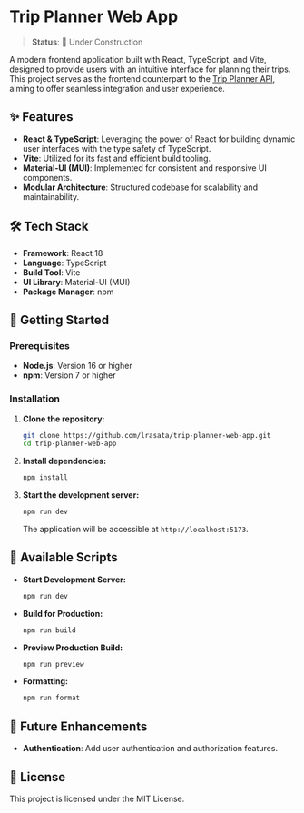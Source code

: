 # Trip Planner Web App

> **Status**: 🚧 Under Construction

A modern frontend application built with React, TypeScript, and Vite, designed to provide users with an intuitive interface for planning their trips. This project serves as the frontend counterpart to the [Trip Planner API](https://github.com/lrasata/tripPlannerAPI), aiming to offer seamless integration and user experience.

## ✨ Features

- **React & TypeScript**: Leveraging the power of React for building dynamic user interfaces with the type safety of TypeScript.
- **Vite**: Utilized for its fast and efficient build tooling.
- **Material-UI (MUI)**: Implemented for consistent and responsive UI components.
- **Modular Architecture**: Structured codebase for scalability and maintainability.

## 🛠️ Tech Stack

- **Framework**: React 18
- **Language**: TypeScript
- **Build Tool**: Vite
- **UI Library**: Material-UI (MUI)
- **Package Manager**: npm

## 🚀 Getting Started

### Prerequisites

- **Node.js**: Version 16 or higher
- **npm**: Version 7 or higher

### Installation

1. **Clone the repository:**

   ```bash
   git clone https://github.com/lrasata/trip-planner-web-app.git
   cd trip-planner-web-app
   ```

2. **Install dependencies:**

   ```bash
   npm install
   ```

3. **Start the development server:**

   ```bash
   npm run dev
   ```

   The application will be accessible at `http://localhost:5173`.

## 🔧 Available Scripts

- **Start Development Server:**

  ```bash
  npm run dev
  ```

- **Build for Production:**

  ```bash
  npm run build
  ```

- **Preview Production Build:**

  ```bash
  npm run preview
  ```

- **Formatting:**

  ```bash
  npm run format
  ```

## 📌 Future Enhancements

- **Authentication**: Add user authentication and authorization features.

## 📄 License

This project is licensed under the MIT License.
